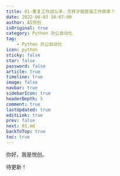 ```yaml
---
title: 01-重复工作这么多，怎样才能提高工作效率？
date: 2022-06-03 18:07:00
author: AI悦创
isOriginal: true
category: Python 办公自动化
tag:
    - Python 办公自动化
icon: python
sticky: false
star: false
password: false
article: true
timeline: true
image: false
navbar: true
sidebarIcon: true
headerDepth: 5
comment: true
lastUpdated: true
editLink: true
prev: false
next: 01.md
backToTop: true
toc: true
---
```


你好，我是悦创。

待更新！













